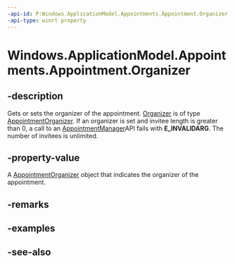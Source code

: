 ----api-id: P:Windows.ApplicationModel.Appointments.Appointment.Organizer
-api-type: winrt property
---<!-- Property syntaxpublic Windows.ApplicationModel.Appointments.AppointmentOrganizer Organizer { get;  set; }--># Windows.ApplicationModel.Appointments.Appointment.Organizer## -descriptionGets or sets the organizer of the appointment. [Organizer](appointment_organizer.md) is of type [AppointmentOrganizer](appointmentorganizer.md). If an organizer is set and invitee length is greater than 0, a call to an [AppointmentManager](appointmentmanager.md)API fails with **E_INVALIDARG**. The number of invitees is unlimited.## -property-valueA [AppointmentOrganizer](appointmentorganizer.md) object that indicates the organizer of the appointment.## -remarks## -examples## -see-also